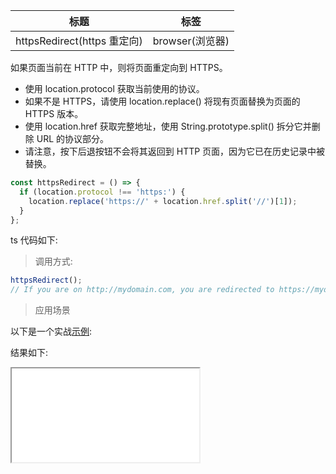 | 标题                        | 标签            |
| --------------------------- | --------------- |
| httpsRedirect(https 重定向) | browser(浏览器) |

如果页面当前在 HTTP 中，则将页面重定向到 HTTPS。

- 使用 location.protocol 获取当前使用的协议。
- 如果不是 HTTPS，请使用 location.replace() 将现有页面替换为页面的 HTTPS 版本。
- 使用 location.href 获取完整地址，使用 String.prototype.split() 拆分它并删除 URL 的协议部分。
- 请注意，按下后退按钮不会将其返回到 HTTP 页面，因为它已在历史记录中被替换。

```js
const httpsRedirect = () => {
  if (location.protocol !== 'https:') {
    location.replace('https://' + location.href.split('//')[1]);
  }
};
```

ts 代码如下:

<div class="code-editor" data-url="codes/javascript/ts/https-redirect.ts" data-language="typescript"></div>

> 调用方式:

```js
httpsRedirect();
// If you are on http://mydomain.com, you are redirected to https://mydomain.com
```

> 应用场景

以下是一个实战<a href="codes/javascript/html/https-redirect.html" target="_blank" rel="noopener noreferrer">示例</a>:

<div class="code-editor" data-url="codes/javascript/html/https-redirect.html" data-language="html"></div>

结果如下:

<iframe src="codes/javascript/html/https-redirect.html"></iframe>
